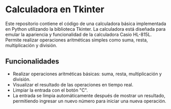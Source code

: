 # Calculadora en Tkinter

Este repositorio contiene el código de una calculadora básica implementada en Python utilizando la biblioteca Tkinter. La calculadora está diseñada para emular la apariencia y funcionalidad de la calculadora Casio HL-815L. Permite realizar operaciones aritméticas simples como suma, resta, multiplicación y división.

## Funcionalidades

- Realizar operaciones aritméticas básicas: suma, resta, multiplicación y división.
- Visualizar el resultado de las operaciones en tiempo real.
- Limpiar la entrada con el botón "C".
- La entrada se limpia automáticamente después de mostrar un resultado, permitiendo ingresar un nuevo número para iniciar una nueva operación.

